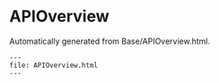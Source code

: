 
# APIOverview

Automatically generated from Base/APIOverview.html.

``` {raw} html
---
file: APIOverview.html
---
```
